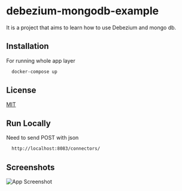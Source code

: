 
# debezium-mongodb-example

It is a project that aims to learn how to use Debezium and mongo db.




## Installation

For running whole app layer

```bash
  docker-compose up
```
    
## License

[MIT](https://choosealicense.com/licenses/mit/)


## Run Locally

Need to send POST with json

```bash
  http://localhost:8083/connectors/
```




## Screenshots

![App Screenshot](https://i.imgur.com/wXcSSuB.png)

